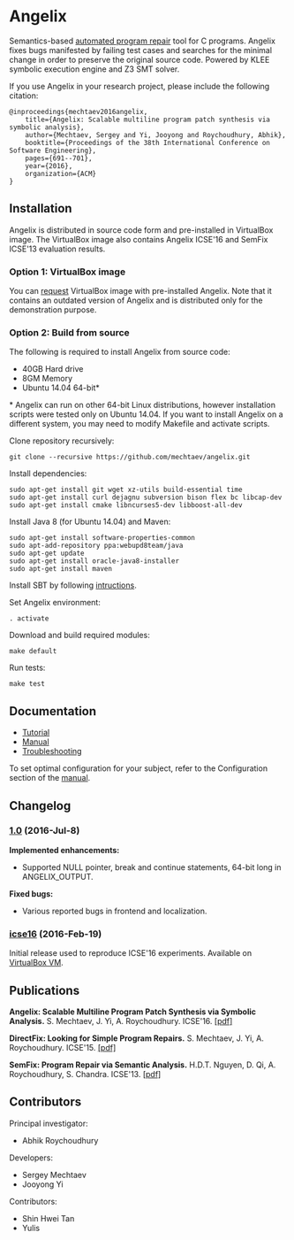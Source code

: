 # Angelix #

Semantics-based [automated program repair](http://automated-program-repair.org) tool for C programs. Angelix fixes bugs manifested by failing test cases and searches for the minimal change in order to preserve the original source code. Powered by KLEE symbolic execution engine and Z3 SMT solver.

If you use Angelix in your research project, please include the following citation:

    @inproceedings{mechtaev2016angelix,
        title={Angelix: Scalable multiline program patch synthesis via symbolic analysis},
        author={Mechtaev, Sergey and Yi, Jooyong and Roychoudhury, Abhik},
        booktitle={Proceedings of the 38th International Conference on Software Engineering},
        pages={691--701},
        year={2016},
        organization={ACM}
    }


## Installation ##

Angelix is distributed in source code form and pre-installed in VirtualBox image. The VirtualBox image also contains Angelix ICSE'16 and SemFix ICSE'13 evaluation results.

### Option 1: VirtualBox image ###

You can [request](https://docs.google.com/forms/d/1XoQ3AomEwd2hke7-ty8CDaQ_iH7TH3W5foO5BQWc-6o/viewform?usp=send_form) VirtualBox image with pre-installed Angelix. Note that it contains an outdated version of Angelix and is distributed only for the demonstration purpose.

### Option 2: Build from source ###

The following is required to install Angelix from source code:

* 40GB Hard drive
* 8GM Memory
* Ubuntu 14.04 64-bit\*

\* Angelix can run on other 64-bit Linux distributions, however installation scripts were tested only on Ubuntu 14.04. If you want to install Angelix on a different system, you may need to modify Makefile and activate scripts.

Clone repository recursively:

    git clone --recursive https://github.com/mechtaev/angelix.git

Install dependencies:

    sudo apt-get install git wget xz-utils build-essential time
    sudo apt-get install curl dejagnu subversion bison flex bc libcap-dev
    sudo apt-get install cmake libncurses5-dev libboost-all-dev

Install Java 8 (for Ubuntu 14.04) and Maven:

    sudo apt-get install software-properties-common
    sudo apt-add-repository ppa:webupd8team/java
    sudo apt-get update
    sudo apt-get install oracle-java8-installer
    sudo apt-get install maven

Install SBT by following [intructions](http://www.scala-sbt.org/0.13/docs/Installing-sbt-on-Linux.html).

Set Angelix environment:

    . activate

Download and build required modules:

    make default

Run tests:

    make test

## Documentation ##

* [Tutorial](doc/Tutorial.md)
* [Manual](doc/Manual.md)
* [Troubleshooting](doc/Troubleshooting.md)

To set optimal configuration for your subject, refer to the Configuration section of the [manual](doc/Manual.md).

## Changelog

### [1.0](https://github.com/mechtaev/angelix/tree/1.0) (2016-Jul-8)

**Implemented enhancements:**

- Supported NULL pointer, break and continue statements, 64-bit long in ANGELIX_OUTPUT.

**Fixed bugs:**

- Various reported bugs in frontend and localization.

### [icse16](https://github.com/mechtaev/angelix/tree/icse16) (2016-Feb-19)

Initial release used to reproduce ICSE'16 experiments. Available on [VirtualBox VM](https://docs.google.com/forms/d/1XoQ3AomEwd2hke7-ty8CDaQ_iH7TH3W5foO5BQWc-6o/viewform?usp=send_form).

## Publications ##

**Angelix: Scalable Multiline Program Patch Synthesis via Symbolic Analysis.** S. Mechtaev, J. Yi, A. Roychoudhury. ICSE'16. [\[pdf\]](http://www.comp.nus.edu.sg/~abhik/pdf/ICSE16-angelix.pdf)

**DirectFix: Looking for Simple Program Repairs.** S. Mechtaev, J. Yi, A. Roychoudhury. ICSE'15. [\[pdf\]](https://www.comp.nus.edu.sg/~abhik/pdf/ICSE15-directfix.pdf)

**SemFix: Program Repair via Semantic Analysis.** H.D.T. Nguyen, D. Qi, A. Roychoudhury, S. Chandra. ICSE'13. [\[pdf\]](https://www.comp.nus.edu.sg/~abhik/pdf/ICSE13-SEMFIX.pdf)

## Contributors ##

Principal investigator:

* Abhik Roychoudhury

Developers:

* Sergey Mechtaev
* Jooyong Yi

Contributors:

* Shin Hwei Tan
* Yulis
